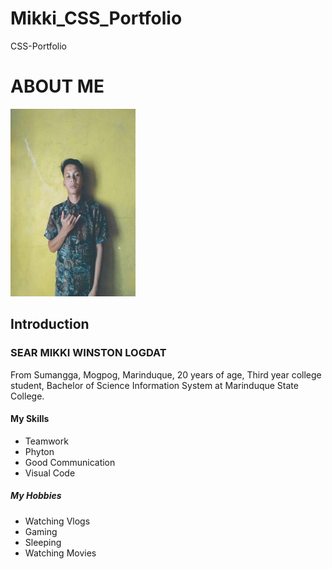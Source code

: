 # Mikki_CSS_Portfolio
CSS-Portfolio 

<!DOCTYPE html>
<html lang="en">
<head>
<meta charset="utf-8">
<meta name="viewport" content="width=device-width,initial-scale=1">
<title>About Me</title>

<link href="style.css" rel="stylesheet">

</head>
<body>

<div class="box">

<h1>ABOUT ME</h1>

<img src="mikki.jpg" style="width:200px;height:300px">

<h2>Introduction</h2>

<h3>SEAR MIKKI WINSTON LOGDAT</h3>

<p> From Sumangga, Mogpog, Marinduque, 20 years of age, Third year college student, Bachelor of Science Information System at Marinduque State College.
</p>
<h4>My Skills</h4>
<ul>
<li>Teamwork</li>
<li>Phyton</li>
<li>Good Communication </li>
<li>Visual Code</li>
</ul>
<h5> My Hobbies</h5>
<ul>
<li>Watching Vlogs</li>
<li>Gaming</li>
<li>Sleeping</li>
<li>Watching Movies</li>
</ul>
</div>
</body>
</html>
